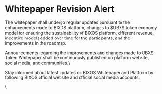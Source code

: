 # Whitepaper Revision Alert

The whitepaper shall undergo regular updates pursuant to the enhancements made to BIXOS platform, changes to $UBXS token economy model for ensuring the sustainability of BIXOS platform, different revenue, incentive models added over time for the participants, and the improvements in the roadmap.



Announcements regarding the improvements and changes made to UBXS Token Whitepaper shall be continuously published on platform website, social media, and communities.\


Stay informed about latest updates on BIXOS Whitepaper and Platform by following BIXOS official website and official social media accounts.

\
